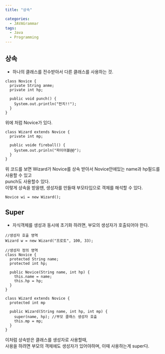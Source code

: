 ```yaml
---
title: "상속"

categories:
  - JAVAGrammar
tags:
  - Java 
  - Programming
---
```

## 상속  
- 하나의 클래스를 전수받아서 다른 클래스를 사용하는 것.  

~~~
class Novice {
  private String anme;
  private int hp;

  public void punch() {
    System.out.println("펀치!!");
  }
}
~~~
위에 처럼 Novice가 있다.  

~~~
class Wizard extends Novice {
  private int mp;

  public voide fireball() {
    System.out.prinln("파이어볼@@");
  }
}
~~~  
위 코드를 보면 Wizard가 Novice를 상속 받아서 Novice안에있는 name과 hp필드를 사용할 수 있고  
punch도 사용할수 있다.  
이렇게 상속을 받을땐, 생성자를 만들때 부모타입으로 객체를 해석할 수 있다.  

~~~
Novice wi = new Wizard();
~~~  

## Super
- 자식객체를 생성과 동시에 초기화 하려면, 부모의 생성자가 호출되어야 한다.  

~~~
//생성자 호출 영역
Wizard w = new Wizard("프로토", 100, 33);

//생성자 정의 영역
class Novice {
  protected String name;
  protected int hp;

  public Novice(String name, int hp) {
    this.name = name;
    this.hp = hp;
  }
}

class Wizard extends Novice {
  protected int mp

  public Wizard(String name, int hp, int mp) {
    super(name, hp); //부모 클래스 생성자 호출
    this.mp = mp;
  }
}
~~~  
이처럼 상속받은 클래스를 생성자로 사용할때,  
사용을 하려면 부모의 객체에도 생성자가 있어야하며, 이때 사용하는게 super다.  
